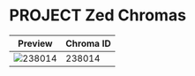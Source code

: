 # PROJECT Zed Chromas

| Preview | Chroma ID |
|---------|-----------|
| ![238014](https://raw.communitydragon.org/latest/plugins/rcp-be-lol-game-data/global/default/v1/champion-chroma-images/238/238014.png) | 238014 |